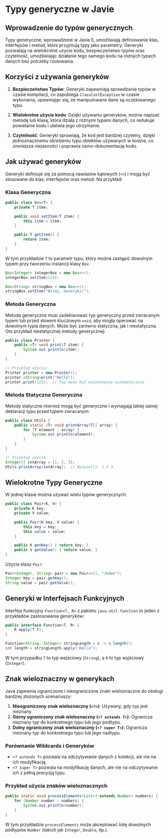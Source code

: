 # Typy generyczne w Javie

## Wprowadzenie do typów generycznych

Typy generyczne, wprowadzone w Javie 5, umożliwiają definiowanie klas, interfejsów i metod, które przyjmują typy jako
parametry. Generyki pozwalają na wielokrotne użycie kodu, bezpieczeństwo typów oraz czytelność, umożliwiając działanie
tego samego kodu na różnych typach danych bez potrzeby rzutowania.

## Korzyści z używania generyków

1. **Bezpieczeństwo Typów**: Generyki zapewniają sprawdzanie typów w czasie kompilacji, co zapobiega
   `ClassCastException` w czasie wykonania, upewniając się, że manipulowane dane są oczekiwanego typu.

2. **Wielokrotne użycie kodu**: Dzięki używaniu generyków, można napisać metodę lub klasę, która działa z różnymi typami
   danych, co redukuje powielanie kodu i ułatwia jego utrzymanie.

3. **Czytelność**: Generyki sprawiają, że kod jest bardziej czytelny, dzięki jednoznacznemu określeniu typu obiektów
   używanych w kodzie, co zmniejsza niejasności i poprawia samo-dokumentację kodu.

## Jak używać generyków

Generyki definiuje się za pomocą nawiasów kątowych (`<>`) i mogą być stosowane do klas, interfejsów oraz metod. Na
przykład:

### Klasa Generyczna

```java
public class Box<T> {
    private T item;

    public void setItem(T item) {
        this.item = item;
    }

    public T getItem() {
        return item;
    }
}
```

W tym przykładzie `T` to parametr typu, który można zastąpić dowolnym typem przy tworzeniu instancji klasy `Box`:

```java
Box<Integer> integerBox = new Box<>();
integerBox.setItem(123);

Box<String> stringBox = new Box<>();
stringBox.setItem("Witaj, Generyki!");
```

### Metoda Generyczna

Metoda generyczna musi zadeklarować typ generyczny przed zwracanym typem lub przed słowem kluczowym `void`, aby mogła
operować na dowolnym typie danych. Może być zarówno statyczna, jak i niestatyczna. Oto przykład niestatycznej metody
generycznej:

```java
public class Printer {
    public <T> void print(T item) {
        System.out.println(item);
    }
}

// Przykład użycia:
Printer printer = new Printer();
printer.<String>print("Hello");
printer.print(123);  // Typ może być wnioskowany automatycznie
```

### Metoda Statyczna Generyczna

Metody statyczne również mogą być generyczne i wymagają takiej samej deklaracji typu przed typem zwracanym:

```java
public class Utils {
    public static <T> void printArray(T[] array) {
        for (T element : array) {
            System.out.println(element);
        }
    }
}

// Przykład użycia:
Integer[] intArray = {1, 2, 3};
Utils.printArray(intArray);  // Wyświetli: 1 2 3
```

## Wielokrotne Typy Generyczne

W jednej klasie można używać wielu typów generycznych:

```java
public class Pair<K, V> {
    private K key;
    private V value;

    public Pair(K key, V value) {
        this.key = key;
        this.value = value;
    }

    public K getKey() { return key; }
    public V getValue() { return value; }
}
```

Użycie klasy `Pair`:

```java
Pair<Integer, String> pair = new Pair<>(1, "Jeden");
Integer key = pair.getKey();
String value = pair.getValue();
```

## Generyki w Interfejsach Funkcyjnych

Interfejs funkcyjny `Function<T, R>` z pakietu `java.util.function` to jeden z przykładów zastosowania generyków:

```java
public interface Function<T, R> {
    R apply(T t);
}

Function<String, Integer> stringLength = s -> s.length();
int length = stringLength.apply("Hello");
```

W tym przypadku `T` to typ wejściowy (`String`), a `R` to typ wyjściowy (`Integer`).

## Znak wieloznaczny w generykach

Java zapewnia ograniczone i nieograniczone znaki wieloznaczne do obsługi bardziej złożonych scenariuszy:

1. **Nieograniczony znak wieloznaczny (`<?>`)**: Używany, gdy typ jest nieznany.
2. **Górny ograniczony znak wieloznaczny (`<? extends T>`)**: Ogranicza nieznany typ do konkretnego typu lub jego
   podtypu.
3. **Dolny ograniczony znak wieloznaczny (`<? super T>`)**: Ogranicza nieznany typ do konkretnego typu lub jego nadtypu.

### Porównanie Wildcards i Generyków

- `<? extends T>` pozwala na odczytywanie danych z kolekcji, ale nie na ich modyfikację.
- `<? super T>` pozwala na modyfikację danych, ale nie na odczytywanie ich z pełną precyzją typu.

### Przykład użycia znaków wieloznacznych

```java
public static void processElements(List<? extends Number> numbers) {
    for (Number number : numbers) {
        System.out.println(number);
    }
}
```

W tym przykładzie `processElements` może akceptować listę dowolnych podtypów `Number` (takich jak `Integer`, `Double`,
itp.).